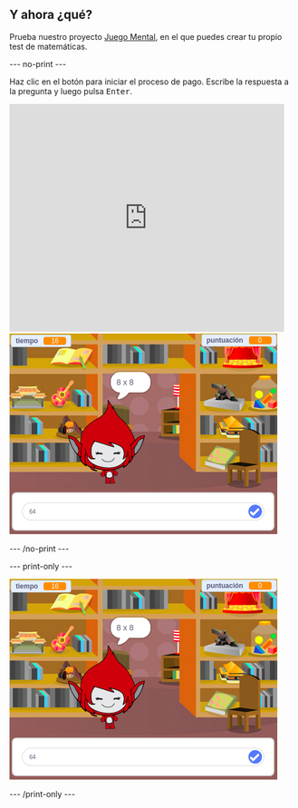 ## Y ahora ¿qué?

Prueba nuestro proyecto [Juego Mental](https://projects.raspberrypi.org/en/projects/brain-game?utm_source=pathway&utm_medium=whatnext&utm_campaign=projects), en el que puedes crear tu propio test de matemáticas.

\--- no-print \---

Haz clic en el botón para iniciar el proceso de pago. Escribe la respuesta a la pregunta y luego pulsa <kbd>Enter</kbd>.

<div class="scratch-preview">
  <iframe allowtransparency="true" width="485" height="402" src="https://scratch.mit.edu/projects/embed/250234955/?autostart=false" frameborder="0" scrolling="no"></iframe>
  <img src="images/brain-final.png">
</div>

\--- /no-print \---

\--- print-only \---

![Juego mental](images/brain-final.png)

\--- /print-only \---